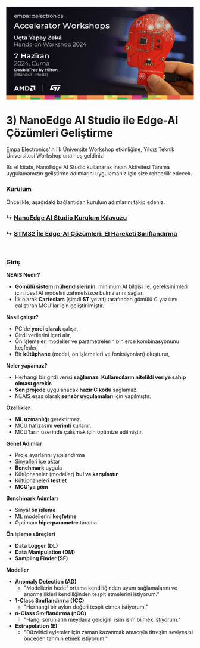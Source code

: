 <p align="center">
    <img src="./Additionals/Empa-Workshops-Template-Banner2.png" alt="Accelerator Workshops" 
    style="display: block; margin: 0 auto"/>
</p>

# 3) NanoEdge AI Studio ile Edge-AI Çözümleri Geliştirme

Empa Electronics'in ilk Üniversite Workshop etkinliğine, Yıldız Teknik Üniversitesi Workshop'una hoş geldiniz!

Bu el kitabı, NanoEdge AI Studio kullanarak İnsan Aktivitesi Tanıma uygulamamızın geliştirme adımlarını uygulamanız için size rehberlik edecek.
<br>

### Kurulum

Öncelikle, aşağıdaki bağlantıdan kurulum adımlarını takip edeniz.

### ↳ [NanoEdge AI Studio Kurulum Kılavuzu](Kurulum.md)
### ↳ [STM32 İle Edge-AI Çözümleri: El Hareketi Sınıflandırma](Uygulama.md)
<br>

### Giriş

**NEAIS Nedir?**
- **Gömülü sistem mühendislerinin**, minimum AI bilgisi ile, gereksinimleri için ideal AI modelini zahmetsizce bulmalarını sağlar.
- İlk olarak **Cartesiam** (şimdi **ST**'ye ait) tarafından gömülü C yazılımı çalıştıran MCU'lar için geliştirilmiştir.

**Nasıl çalışır?**
- PC'de **yerel olarak** çalışır,
- Girdi verilerini içeri alır,
- Ön işlemeler, modeller ve parametrelerin binlerce kombinasyonunu keşfeder,
- Bir **kütüphane** (model, ön işlemeleri ve fonksiyonları) oluşturur,

**Neler yapamaz?**
- Herhangi bir girdi verisi **sağlamaz**. **Kullanıcıların nitelikli veriye sahip olması gerekir.**
- **Son projede** uygulanacak **hazır C kodu** sağlamaz.
- NEAIS esas olarak **sensör uygulamaları** için yapılmıştır.

**Özellikler**
- **ML uzmanlığı** gerektirmez.
- MCU hafızasını **verimli** kullanır.
- MCU'ların üzerinde çalışmak için optimize edilmiştir.

**Genel Adımlar**
- Proje ayarlarını yapılandırma
- Sinyalleri içe aktar
- **Benchmark** uygula
- Kütüphaneler (modeller) **bul ve karşılaştır**
- Kütüphaneleri **test et**
- **MCU'ya göm**

**Benchmark Adımları**
- Sinyal **ön işleme**
- ML modellerini **keşfetme**
- Optimum **hiperparametre** tarama

**Ön işleme süreçleri**
- **Data Logger (DL)**
- **Data Manipulation (DM)**
- **Sampling Finder (SF)**

**Modeller**
- **Anomaly Detection (AD)**
    - "Modellerin hedef ortama kendiliğinden uyum sağlamalarını ve anormallikleri kendiliğinden tespit etmelerini istiyorum."
- **1-Class Sınıflandırma (1CC)**
    - "Herhangi bir aykırı değeri tespit etmek istiyorum."
- **n-Class Sınıflandırma (nCC)**
    - "Hangi sorunların meydana geldiğini isim isim bilmek istiyorum."
- **Extrapolation (E)**
    - "Düzeltici eylemler için zaman kazanmak amacıyla titreşim seviyesini önceden tahmin etmek istiyorum."